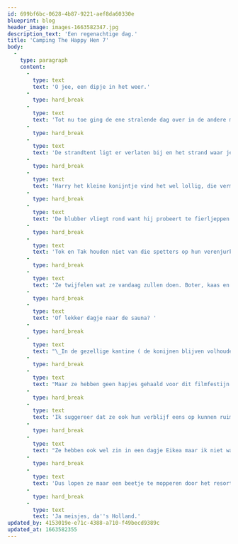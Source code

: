 ```yaml
---
id: 699bf6bc-0628-4b87-9221-aef8da60330e
blueprint: blog
header_image: images-1663582347.jpg
description_text: 'Een regenachtige dag.'
title: 'Camping The Happy Hen 7'
body:
  -
    type: paragraph
    content:
      -
        type: text
        text: 'O jee, een dipje in het weer.'
      -
        type: hard_break
      -
        type: text
        text: 'Tot nu toe ging de ene stralende dag over in de andere maar nu regent het serieus.'
      -
        type: hard_break
      -
        type: text
        text: 'De strandtent ligt er verlaten bij en het strand waar je zo heerlijk zand tussen je veren kunt schudden is een modderpoel.'
      -
        type: hard_break
      -
        type: text
        text: 'Harry het kleine konijntje vind het wel lollig, die vermaakt zich wel met modderplassen. Boys will be boys, zelfs als je gecastreerd bent.'
      -
        type: hard_break
      -
        type: text
        text: 'De blubber vliegt rond want hij probeert te fierljeppen over de plassen en heeft de grootste pret.'
      -
        type: hard_break
      -
        type: text
        text: 'Tok en Tak houden niet van die spetters op hun verenjurkjes en blijven een beetje uit Harry''s buurt.'
      -
        type: hard_break
      -
        type: text
        text: 'Ze twijfelen wat ze vandaag zullen doen. Boter, kaas en eieren, Kip-erger-je-niet of een lang potje Kolonisten van de ren?'
      -
        type: hard_break
      -
        type: text
        text: 'Of lekker dagje naar de sauna? '
      -
        type: hard_break
      -
        type: text
        text: "\_In de gezellige kantine ( de konijnen blijven volhouden dat het kontine is) draait een marathonuitzending van Gooische kippen, ook leuk. In ’t Gooi hebben ze allemaal een lift naar het legnest, gouden voerbakjes, vegetarisch-etende honden en de kipjes leggen elke week een Fabergé."
      -
        type: hard_break
      -
        type: text
        text: "Maar ze hebben geen hapjes gehaald voor dit filmfestijn en zonder hapjes is het lang niet zo leuk. Er horen paaseitjes bij, pornstar martini, eggnog \_surprise-ei, gevuld eitje, omeletrolletjes en popcorn. "
      -
        type: hard_break
      -
        type: text
        text: 'Ik suggereer dat ze ook hun verblijf eens op kunnen ruimen maar het zijn echt tieners; ''jaha, stràks''.'
      -
        type: hard_break
      -
        type: text
        text: "Ze hebben ook wel zin in een dagje Eikea maar ik niet want ik hou niet van die strakke Zweedse\_ inrichting."
      -
        type: hard_break
      -
        type: text
        text: 'Dus lopen ze maar een beetje te mopperen door het resort. Wat een saaie dag.'
      -
        type: hard_break
      -
        type: text
        text: 'Ja meisjes, da''s Holland.'
updated_by: 4153019e-e71c-4388-a710-f49becd9389c
updated_at: 1663582355
---
```

